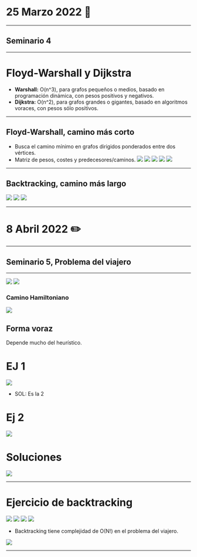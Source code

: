 # 25 Marzo 2022 🎱
---
## Seminario 4
---
# Floyd-Warshall  y Dijkstra
- **Warshall:** O(n^3), para grafos pequeños o medios, basado en programación dinámica, con pesos positivos y negativos.
- **Dijkstra:** O(n^2), para grafos grandes o gigantes, basado en algoritmos voraces, con pesos sólo positivos.
---
## Floyd-Warshall, camino más corto
- Busca el camino mínimo en grafos dirigidos ponderados entre dos vértices.
- Matriz de pesos, costes y predecesores/caminos.
![](./img/floyd.png)
![](./img/floyd%202.png)
![](./img/ej%201%20grafo%20floyd.png)
![](./img/ej%201%20floyd.png)
![](./img/ej%201%20floyd%20solucion.png)

---
## Backtracking, camino más largo
![](./img/ej%202%20backtracking.png)
![](./img/ej%202%20sol.png)
![](./img/ej%202%20comp.png)

---
# 8 Abril 2022 ✏️
---
## Seminario 5, Problema del viajero
---
 ![](./img/viajero%201.png)
 ![](./img/viajero%202.png)
 ### Camino Hamiltoniano
 ![](./img/caMINO%20HAMILTONIANO.png)
 
 ## Forma voraz
 Depende mucho del heurístico.
# EJ 1
 ![](./img/2%20CURSO/Algoritmia/img/EJ%201.png)
 - SOL: Es la 2 

# Ej 2
![](./img/eJ%202%20S5.png)

# Soluciones
![](./img/sols%201%202%20s5.png)

---
# Ejercicio de backtracking
![](./img/backtracking%20s5.png)
![](./img/backtrcking%202.png)
![](./img/mas%20backtracking%20s5.png)
![](./img/poda%20s5.png)

- Backtracking tiene complejidad de O(N!) en el problema del viajero.

![](./img/voracesvsbt.png)

--- 
